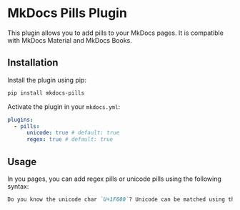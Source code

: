 # MkDocs Pills Plugin

This plugin allows you to add pills to your MkDocs pages. It is compatible with MkDocs Material and MkDocs Books.

## Installation

Install the plugin using pip:

```bash
pip install mkdocs-pills
```

Activate the plugin in your `mkdocs.yml`:

```yaml
plugins:
  - pills:
      unicode: true # default: true
      regex: true # default: true
```

## Usage

In you pages, you can add regex pills or unicode pills using the following syntax:

```markdown
Do you know the unicode char `U+1F600`? Unicode can be matched using the regex: `#!re /U\+([0-9A-F]{4})/`.
```